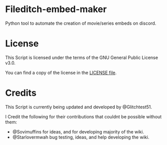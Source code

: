 Fileditch-embed-maker
=====
Python tool to automate the creation of movie/series embeds on discord.

License
=====
This Script is licensed under the terms of the GNU General Public License v3.0.

You can find a copy of the license in the [LICENSE file](LICENSE).

Credits
=====
This Script is currently being updated and developed by @Glitchtest51.

I Credit the following for their contributions that couldnt be possible without them:
- @Sovimuffins for ideas, and for developing majority of the wiki.
- @Starlovermwah bug testing, ideas, and help developing the wiki.
